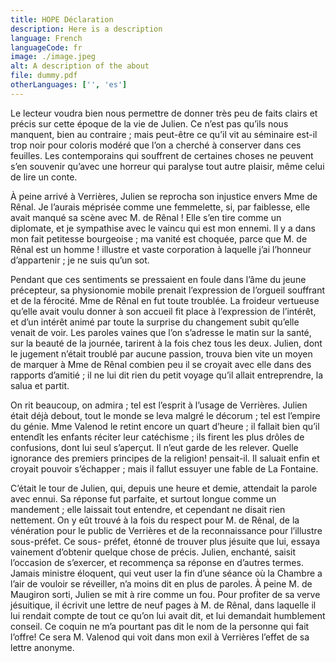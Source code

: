 ```yaml
---
title: HOPE Déclaration
description: Here is a description
language: French
languageCode: fr
image: ./image.jpeg
alt: A description of the about
file: dummy.pdf
otherLanguages: ['', 'es']
---
```


Le lecteur voudra bien nous permettre de donner très peu de faits clairs et précis sur cette époque de la vie de Julien. Ce n’est pas qu’ils nous manquent, bien au contraire ; mais peut-être ce qu’il vit au séminaire est-il trop noir pour coloris modéré que l’on a cherché à conserver dans ces feuilles. Les contemporains qui souffrent de certaines choses ne peuvent s’en souvenir qu’avec une horreur qui paralyse tout autre plaisir, même celui de lire un conte.

À peine arrivé à Verrières, Julien se reprocha son injustice envers Mme de Rênal. Je l’aurais méprisée comme une femmelette, si, par faiblesse, elle avait manqué sa scène avec M. de Rênal ! Elle s’en tire comme un diplomate, et je sympathise avec le vaincu qui est mon ennemi. Il y a dans mon fait petitesse bourgeoise ; ma vanité est choquée, parce que M. de Rênal est un homme ! illustre et vaste corporation à laquelle j’ai l’honneur d’appartenir ; je ne suis qu’un sot.

Pendant que ces sentiments se pressaient en foule dans l’âme du jeune précepteur, sa physionomie mobile prenait l’expression de l’orgueil souffrant et de la férocité. Mme de Rênal en fut toute troublée. La froideur vertueuse qu’elle avait voulu donner à son accueil fit place à l’expression de l’intérêt, et d’un intérêt animé par toute la surprise du changement subit qu’elle venait de voir. Les paroles vaines que l’on s’adresse le matin sur la santé, sur la beauté de la journée, tarirent à la fois chez tous les deux. Julien, dont le jugement n’était troublé par aucune passion, trouva bien vite un moyen de marquer à Mme de Rênal combien peu il se croyait avec elle dans des rapports d’amitié ; il ne lui dit rien du petit voyage qu’il allait entreprendre, la salua et partit.

On rit beaucoup, on admira ; tel est l’esprit à l’usage de Verrières. Julien était déjà debout, tout le monde se leva malgré le décorum ; tel est l’empire du génie. Mme Valenod le retint encore un quart d’heure ; il fallait bien qu’il entendît les enfants réciter leur catéchisme ; ils firent les plus drôles de confusions, dont lui seul s’aperçut. Il n’eut garde de les relever. Quelle ignorance des premiers principes de la religion! pensait-il. Il saluait enfin et croyait pouvoir s’échapper ; mais il fallut essuyer une fable de La Fontaine.

C’était le tour de Julien, qui, depuis une heure et demie, attendait la parole avec ennui. Sa réponse fut parfaite, et surtout longue comme un mandement ; elle laissait tout entendre, et cependant ne disait rien nettement. On y eût trouvé à la fois du respect pour M. de Rênal, de la vénération pour le public de Verrières et de la reconnaissance pour l’illustre sous-préfet. Ce sous- préfet, étonné de trouver plus jésuite que lui, essaya vainement d’obtenir quelque chose de précis. Julien, enchanté, saisit l’occasion de s’exercer, et recommença sa réponse en d’autres termes. Jamais ministre éloquent, qui veut user la fin d’une séance où la Chambre a l’air de vouloir se réveiller, n’a moins dit en plus de paroles. À peine M. de Maugiron sorti, Julien se mit à rire comme un fou. Pour profiter de sa verve jésuitique, il écrivit une lettre de neuf pages à M. de Rênal, dans laquelle il lui rendait compte de tout ce qu’on lui avait dit, et lui demandait humblement conseil. Ce coquin ne m’a pourtant pas dit le nom de la personne qui fait l’offre! Ce sera M. Valenod qui voit dans mon exil à Verrières l’effet de sa lettre anonyme.
